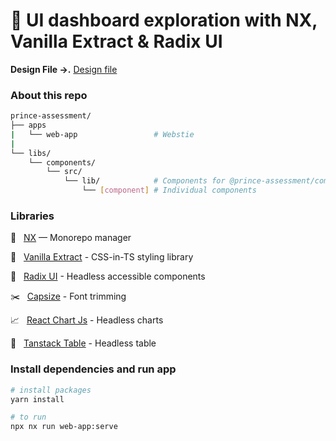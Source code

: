 # 📝 UI dashboard exploration with NX, Vanilla Extract & Radix UI

**Design File ->.** [Design file](https://www.figma.com/file/ogmqYR5Quhaz71cRo58I8c/assessment-design-file?node-id=0%3A46)

### About this repo

```sh
prince-assessment/
├── apps                        
|   └── web-app                 # Webstie
|
└── libs/
    └── components/
        └── src/
            └── lib/            # Components for @prince-assessment/components package
                └── [component] # Individual components
```

### Libraries

🧰 &nbsp; [NX](https://nx.dev/) — Monorepo manager

🎨 &nbsp; [Vanilla Extract](https://vanilla-extract.style) - CSS-in-TS styling library

🧱 &nbsp; [Radix UI](https://www.radix-ui.com/) - Headless accessible components

✂️ &nbsp; [Capsize](https://seek-oss.github.io/capsize/) - Font trimming

📈 &nbsp; [React Chart Js](https://react-chartjs-2.js.org/) - Headless charts

🏓 &nbsp; [Tanstack Table](https://tanstack.com/table/v8) - Headless table

### Install dependencies and run app

```sh
# install packages
yarn install

# to run
npx nx run web-app:serve 
